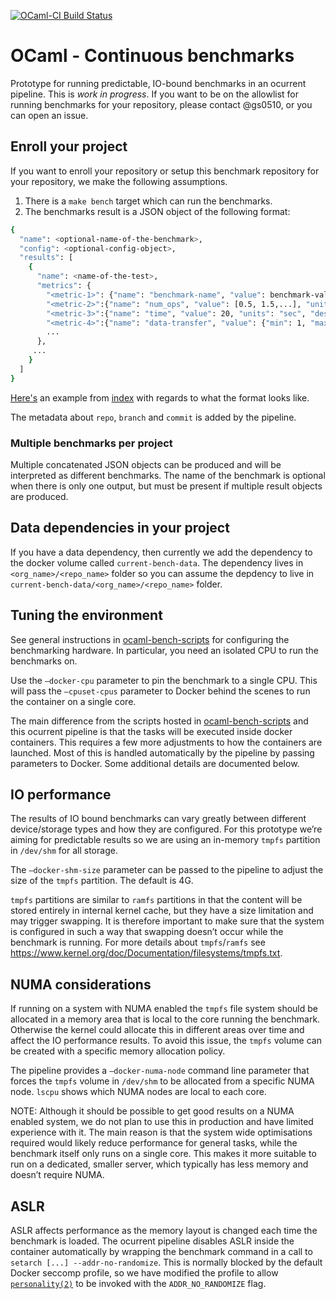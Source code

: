 [![OCaml-CI Build Status](https://img.shields.io/endpoint?url=https%3A%2F%2Fci.ocamllabs.io%2Fbadge%2Focurrent%2Focaml-ci%2Fmaster&logo=ocaml)](https://ci.ocamllabs.io/github/ocurrent/current-bench)

# OCaml - Continuous benchmarks

Prototype for running predictable, IO-bound benchmarks in an ocurrent pipeline. This is *work in progress*.
If you want to be on the allowlist for running benchmarks for your repository, please contact @gs0510, or you can open an issue.

## Enroll your project

If you want to enroll your repository or setup this benchmark repository for your repository, we make the following assumptions.

1. There is a `make bench` target which can run the benchmarks.
2. The benchmarks result is a JSON object of the following format:

```bash
{
  "name": <optional-name-of-the-benchmark>,
  "config": <optional-config-object>,
  "results": [
    {
      "name": <name-of-the-test>,
      "metrics": {
        "<metric-1>": {"name": "benchmark-name", "value": benchmark-value, "units": "benchmark-unit", "description": "benchmark-description"},
        "<metric-2>":{"name": "num_ops", "value": [0.5, 1.5,...], "units": "ops/sec", "description": "total number of ops"},
        "<metric-3>":{"name": "time", "value": 20, "units": "sec", "description": "time for action"},
        "<metric-4>":{"name": "data-transfer", "value": {"min": 1, "max": 25.2, "avg": 19.8}, "units": "mbps", "description": "data transfer per second"},
        ...
      },
     ...
    }
  ]
}
```

[Here's](https://gist.github.com/gs0510/9ef5d47582b7fbf8dda6df0af08537e4) an example from [index](https://github.com/mirage/index) with regards to what the format looks like.

The metadata about `repo`, `branch` and `commit` is added by the pipeline.


### Multiple benchmarks per project

Multiple concatenated JSON objects can be produced and will be interpreted as different benchmarks. The name of the benchmark is optional when there is only one output, but must be present if multiple result objects are produced.


## Data dependencies in your project

If you have a data dependency, then currently we add the dependency to the docker volume called `current-bench-data`.
The dependency lives in `<org_name>/<repo_name>` folder so you can assume the depdency to live in `current-bench-data/<org_name>/<repo_name>` folder.

## Tuning the environment

See general instructions in [ocaml-bench-scripts](https://github.com/ocaml-bench/ocaml_bench_scripts/) for configuring the benchmarking hardware. In particular, you need an isolated CPU to run the benchmarks on.

Use the `—docker-cpu` parameter to pin the benchmark to a single CPU. This will pass the `—cpuset-cpus` parameter to Docker behind the scenes to run the container on a single core.

The main difference from the scripts hosted in [ocaml-bench-scripts](https://github.com/ocaml-bench/ocaml_bench_scripts/) and this ocurrent pipeline is that the tasks will be executed inside docker containers. This requires a few more adjustments to how the containers are launched. Most of this is handled automatically by the pipeline by passing parameters to Docker. Some additional details are documented below.


## IO performance

The results of IO bound benchmarks can vary greatly between different device/storage types and how they are configured. For this prototype we’re aiming for predictable results so we are using an in-memory `tmpfs` partition in `/dev/shm` for all storage.

The `—docker-shm-size` parameter can be passed to the pipeline to adjust the size of the `tmpfs` partition. The default is 4G.

`tmpfs` partitions are similar to `ramfs` partitions in that the content will be stored entirely in internal kernel cache, but they have a size limitation and may trigger swapping. It is therefore important to make sure that the system is configured in such a way that swapping doesn’t occur while the benchmark is running. For more details about `tmpfs`/`ramfs` see https://www.kernel.org/doc/Documentation/filesystems/tmpfs.txt.


## NUMA considerations

If running on a system with NUMA enabled the `tmpfs` file system should be allocated in a memory area that is local to the core running the benchmark. Otherwise the kernel could allocate this in different areas over time and affect the IO performance results. To avoid this issue, the `tmpfs` volume can be created with a specific memory allocation policy.

The pipeline provides a `—docker-numa-node` command line parameter that forces the `tmpfs` volume in `/dev/shm` to be allocated from a specific NUMA node. `lscpu` shows which NUMA nodes are local to each core.

NOTE: Although it should be possible to get good results on a NUMA enabled system, we do not plan to use this in production and have limited experience with it. The main reason is that the system wide optimisations required would likely reduce performance for general tasks, while the benchmark itself only runs on a single core. This makes it more suitable to run on a dedicated, smaller server, which typically has less memory and doesn’t require NUMA.


## ASLR

ASLR affects performance as the memory layout is changed each time the benchmark is loaded. The ocurrent pipeline disables ASLR inside the container automatically by wrapping the benchmark command in a call to `setarch [...] --addr-no-randomize`. This is normally blocked by the default Docker seccomp profile, so we have modified the profile to allow [`personality(2)`](http://man7.org/linux/man-pages/man2/personality.2.html) to be invoked with the `ADDR_NO_RANDOMIZE` flag.
